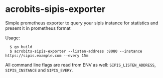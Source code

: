 # acrobits-sipis-exporter

Simple prometheus exporter to query your sipis instance for statistics and present it in prometheus format

Usage:

```
  $ go build
  $ acrobits-sipis-exporter --listen-address :8080 --instance https://sipis.example.com --every 15m
```

All command line flags are read from ENV as well: `SIPIS_LISTEN_ADDRESS`, `SIPIS_INSTANCE` and `SIPIS_EVERY`.
